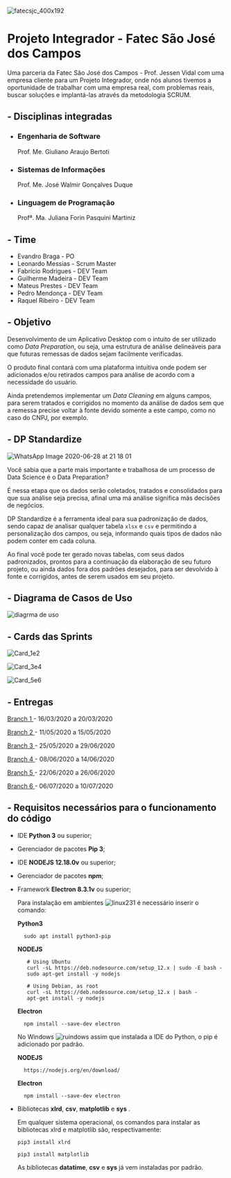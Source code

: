 ![fatecsjc_400x192](https://user-images.githubusercontent.com/56441534/87232319-5234f580-c394-11ea-9183-2fdc7de82b54.png)

# Projeto Integrador - Fatec São José dos Campos

Uma parceria da Fatec São José dos Campos - Prof. Jessen Vidal com uma empresa cliente para um Projeto Integrador, onde nós alunos tivemos a oportunidade de trabalhar com uma empresa real, com problemas reais, buscar soluções e implantá-las através da metodologia SCRUM.

## - Disciplinas integradas
* ### Engenharia de Software 
  Prof. Me. Giuliano Araujo Bertoti
* ### Sistemas de Informações 
  Prof. Me. José Walmir Gonçalves Duque
* ### Linguagem de Programação
  Profª. Ma. Juliana Forin Pasquini Martiniz


## - Time
* Evandro Braga - PO
* Leonardo Messias - Scrum Master
* Fabrício Rodrigues - DEV Team
* Guilherme Madeira - DEV Team
* Mateus Prestes - DEV Team
* Pedro Mendonça - DEV Team
* Raquel Ribeiro - DEV Team


## - Objetivo

Desenvolvimento de um Aplicativo Desktop com o intuito de ser utilizado como *_Data Preparation_*, ou seja, uma estrutura de análise delineáveis para que futuras remessas de dados sejam facilmente verificadas.

O produto final contará com uma plataforma intuitiva onde podem ser adicionados e/ou retirados campos para análise de acordo com a necessidade do usuário.

Ainda pretendemos implementar um *Data Cleaning* em alguns campos, para serem tratados e corrigidos no momento da análise de dados sem que a remessa precise voltar à fonte devido somente a este campo, como no caso do CNPJ, por exemplo.

## - DP Standardize

![WhatsApp Image 2020-06-28 at 21 18 01](https://user-images.githubusercontent.com/57918707/85962066-e9f21700-b984-11ea-8e24-2506a4884541.jpeg)

Você sabia que a parte mais importante e trabalhosa de um processo de Data Science é o Data Preparation?

É nessa etapa que os dados serão coletados, tratados e consolidados para que sua análise seja precisa, afinal uma má análise significa más decisões de negócios.

DP Standardize é a ferramenta ideal para sua padronização de dados, sendo capaz de analisar qualquer tabela ```xlsx``` e ```csv``` e permitindo a personalização dos campos, ou seja, informando quais tipos de dados não podem conter em cada coluna.

Ao final você pode ter gerado novas tabelas, com seus dados padronizados, prontos para a continuação da elaboração de seu futuro projeto, ou ainda dados fora dos padrões desejados, para ser devolvido à fonte e corrigidos, antes de serem usados em seu projeto.


## - Diagrama de Casos de Uso


![diagrma de uso](https://user-images.githubusercontent.com/56441534/87232771-f40a1180-c397-11ea-9087-208f4eb1bd04.png)



## - Cards das Sprints

![Card_1e2](https://user-images.githubusercontent.com/56441214/87236701-cd150500-c3c2-11ea-9509-2343281f5b0c.png)

![Card_3e4](https://user-images.githubusercontent.com/56441214/87236708-d8683080-c3c2-11ea-83a6-90e63c522570.png)

![Card_5e6](https://user-images.githubusercontent.com/56441214/87236710-e1590200-c3c2-11ea-99cb-fad5ef67147c.png)



 ## - Entregas 
   
  <a href='https://github.com/EvandroRBR/Tratamento-de-dados-SPC/tree/sprint-1'> Branch 1 </a>- 16/03/2020 a 20/03/2020
  
  <a href='https://github.com/EvandroRBR/Tratamento-de-dados-SPC/tree/sprint-2'> Branch 2 </a>- 11/05/2020 a 15/05/2020
  
  <a href='https://github.com/EvandroRBR/Tratamento-de-dados-SPC/tree/sprint-3'> Branch 3 </a>- 25/05/2020 a 29/06/2020
  
  <a href='https://github.com/EvandroRBR/Tratamento-de-dados-SPC/tree/sprint-4'> Branch 4 </a>- 08/06/2020 a 14/06/2020
  
  <a href='https://github.com/EvandroRBR/Tratamento-de-dados-SPC/tree/sprint-5'> Branch 5 </a>- 22/06/2020 a 26/06/2020
  
  <a href='https://github.com/EvandroRBR/Tratamento-de-dados-SPC/tree/sprint-6'> Branch 6 </a>- 06/07/2020 a 10/07/2020
  
## - Requisitos necessários para o funcionamento do código
* IDE **Python 3** ou superior;
* Gerenciador de pacotes **Pip 3**;

* IDE **NODEJS 12.18.0v** ou superior;
* Gerenciador de pacotes **npm**;

* Framework **Electron 8.3.1v** ou superior;

  Para instalação em ambientes  ![linux231](https://user-images.githubusercontent.com/56441214/82009828-c11cf900-9646-11ea-8167-d60ff9696b25.jpg)
  é necessário inserir o comando:
  
  
  **Python3**
  ```
    sudo apt install python3-pip
  ``` 
  
  **NODEJS**
  
  ```
     # Using Ubuntu
     curl -sL https://deb.nodesource.com/setup_12.x | sudo -E bash -
     sudo apt-get install -y nodejs
  
     # Using Debian, as root
     curl -sL https://deb.nodesource.com/setup_12.x | bash -
     apt-get install -y nodejs
  ```
  
  **Electron**
  ```
    npm install --save-dev electron
  ```
       
  
  No Windows  ![ruindows](https://user-images.githubusercontent.com/56441214/82010155-aa2ad680-9647-11ea-942e-1195bcb956be.jpg)   assim que instalada a IDE do Python, o pip é adicionado por padrão.
  
  
  **NODEJS**
  
  ```
    https://nodejs.org/en/download/
  ```
  
  **Electron**
  ```
    npm install --save-dev electron
  ```
  
* Bibliotecas **xlrd**, **csv**, **matplotlib** e **sys** .

  Em qualquer sistema operacional, os comandos para instalar as bibliotecas xlrd e matplotlib são, respectivamente:
  
  ```pip3 install xlrd```
  
  ```pip3 install matplotlib```
  
  
  As bibliotecas **datatime**, **csv** e **sys** já vem instaladas por padrão.
